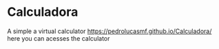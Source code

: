 # Calculadora
A simple a virtual calculator
https://pedrolucasmf.github.io/Calculadora/ here you can acesses the calculator
